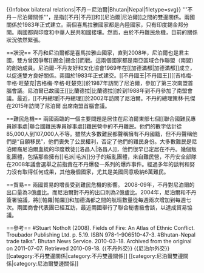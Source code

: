 {{Infobox bilateral relations|不丹－尼泊爾|Bhutan|Nepal|filetype=svg}}
'''不丹－尼泊爾關係'''，是指[[不丹|不丹]]和[[尼泊爾|尼泊爾]]之間的雙邊關係。兩國關係於1983年正式建立。兩個喜馬拉雅國家都是內陸國家，只有印度錫金邦分開。兩國都與印度和中華人民共和國接壤。然而，由於不丹難民危機，目前的關係狀況依然緊張。

==狀況==
不丹和尼泊爾都是喜馬拉雅山國家，直到2008年，尼泊爾也是君主國，雙方曾因爭奪[[錫金|錫金]]而戰。這兩個國家都是南亞區域合作聯盟（南盟）的創始成員。尼泊爾-不丹友好和文化協會1969年在[[加德滿都|加德滿都]]成立，以促進雙方良好關係。兩國於1983年正式建交。[[不丹國王|不丹國王]][[吉格梅·辛格·旺楚克|吉格梅·辛格·旺楚克]]於1987年訪問了尼泊爾，參加了第三次南盟首腦會議。尼泊爾已故國王[[比蘭德拉|比蘭德拉]]於到1988年到不丹參加了南盟會議。最近，[[不丹總理|不丹總理]]於2002年訪問了尼泊爾。不丹的總理策林·托傑在2015年訪問了尼泊爾 出席南盟首腦會議。

==難民危機==
兩國面臨的一個主要問題是居住在尼泊爾東部七個[[聯合國難民專員辦事處|聯合國難民專員辦事處]]難民營中的不丹難民。他們的數字估計從85,000人到107,000人不等。雖然大多數難民都聲稱擁有不丹國籍，但不丹聲稱他們是“自願移民”，他們喪失了公民權利，否定了他們的難民身份。大多數難民是尼泊爾裔尼泊爾血統的印度教徒[[洛昌人|洛昌人]]，他們很早已定居在不丹。幾個叛亂團體，包括那些擁有[[毛派|毛派]]分子的叛亂團體，來自難民營，不丹安全部隊在2008年議會選舉之前指責在不丹爆發一系列的爆炸事件。經過多年的談判和努力沒有取得任何成果，其他幾個國家，尤其是美國同意吸納6萬難民。

==貿易==
兩國貿易的增長受到難民危機的影響。 2008-09年，不丹對尼泊爾的出口量為3億盧比。而尼泊爾對不丹的出口則為2億盧比。2004年，尼泊爾和不丹簽署協議，將[[帕羅|帕羅]]和加德滿都之間的航班數量從每週兩次增加到每週七次。兩國商會代表團已經互訪，最近兩國舉行了聯合秘書級會談，以達成貿易協議。

==參考==
#Stuart Notholt (2008). Fields of Fire: An Atlas of Ethnic Conflict. Troubador Publishing Ltd. p. 5.19. ISBN 978-1-906510-47-3.
#Bhutan-Nepal trade talks". Bhutan News Service. 2010-03-18. Archived from the original on 2011-07-07. Retrieved 2010-09-18.
{{不丹外交}}
{{尼泊尔外交}}
[[category:不丹雙邊關係|category:不丹雙邊關係]]
[[category:尼泊爾雙邊關係|category:尼泊爾雙邊關係]]